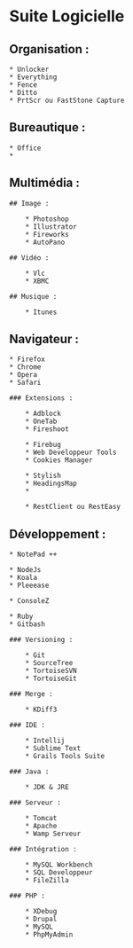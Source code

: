 # Suite Logicielle


## Organisation :
	
	* Unlocker
	* Everything
	* Fence
	* Ditto
	* PrtScr ou FastStone Capture

## Bureautique :

	* Office
	* 

## Multimédia : 

	## Image :

		* Photoshop
		* Illustrator
		* Fireworks
		* AutoPano

	## Vidéo :

		* Vlc
		* XBMC

	## Musique :
	
		* Itunes

## Navigateur :

	* Firefox
	* Chrome
	* Opera
	* Safari

	### Extensions : 		

		* Adblock
		* OneTab
		* Fireshoot

		* Firebug
		* Web Developpeur Tools
		* Cookies Manager
		
		* Stylish
		* HeadingsMap
		* 

		* RestClient ou RestEasy

## Développement :

 	* NotePad ++

 	* NodeJs 	
	* Koala
 	* Pleeease
	
	* ConsoleZ

	* Ruby
	* Gitbash 	

	### Versioning : 	
		
		* Git	
		* SourceTree
		* TortoiseSVN
		* TortoiseGit

	### Merge : 	

		* KDiff3

	### IDE : 	

		* Intellij 
		* Sublime Text
	 	* Grails Tools Suite

	### Java : 	

	 	* JDK & JRE

	### Serveur :

	 	* Tomcat 
	 	* Apache
	 	* Wamp Serveur

	### Intégration : 	

	 	* MySQL Workbench
	 	* SQL Developpeur
	 	* FileZilla

	### PHP : 	

		* XDebug
		* Drupal
		* MySQL
		* PhpMyAdmin	 	 